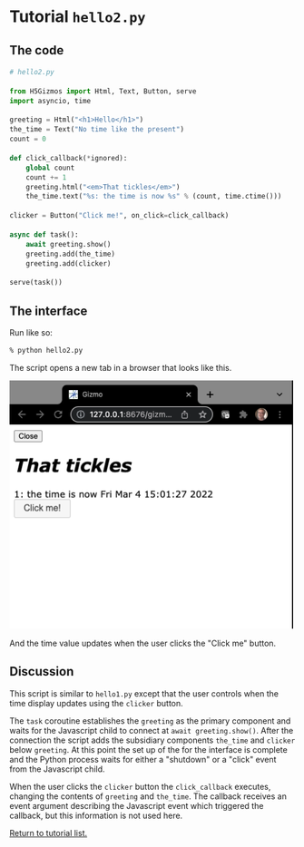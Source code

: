 

# Tutorial `hello2.py`

## The code

```Python
# hello2.py

from H5Gizmos import Html, Text, Button, serve
import asyncio, time

greeting = Html("<h1>Hello</h1>")
the_time = Text("No time like the present")
count = 0

def click_callback(*ignored):
    global count
    count += 1
    greeting.html("<em>That tickles</em>")
    the_time.text("%s: the time is now %s" % (count, time.ctime()))

clicker = Button("Click me!", on_click=click_callback)

async def task():
    await greeting.show()
    greeting.add(the_time)
    greeting.add(clicker)

serve(task())
```

## The interface

Run like so:

```bash
% python hello2.py
```

The script opens a new tab in a browser that looks like this.

<img src="hello2.png">

And the time value updates when the user clicks the "Click me" button.


## Discussion

This script is similar to `hello1.py` except that the user
controls when the time display updates using the `clicker` button.

The `task` coroutine establishes the `greeting` as the primary
component and waits for the Javascript child to connect at
`await greeting.show()`.  After the connection the script
adds the subsidiary components `the_time` and `clicker` 
below `greeting`.
At this point the set up of the for the interface is complete
and the Python process waits for either a "shutdown" or a
"click" event from the Javascript child.

When the user clicks the `clicker` button the `click_callback`
executes, changing the contents of `greeting` and `the_time`.
The callback receives an event argument describing the Javascript
event which triggered the callback, but this information is not
used here.

<a href="README.md">Return to tutorial list.</a>
